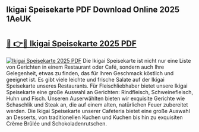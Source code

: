 ## Ikigai Speisekarte PDF Download Online 2025 1AeUK

# <h2><a href="http://gcd9q1.nevu.top/?p=Ikigai+Speisekarte">🔗 👉🔴 Ikigai Speisekarte 2025 PDF</a></h2>

[![Ikigai Speisekarte 2025 PDF](https://i.imgur.com/dBaPXMq.png)](http://gcd9q1.nevu.top/?p=Ikigai+Speisekarte)
Die Ikigai Speisekarte ist nicht nur eine Liste von Gerichten in einem Restaurant oder Café, sondern auch Ihre Gelegenheit, etwas zu finden, das für Ihren Geschmack köstlich und geeignet ist. Es gibt viele leichte und frische Salate auf der Ikigai Speisekarte unseres Restaurants. Für Fleischliebhaber bietet unsere Ikigai Speisekarte eine große Auswahl an Gerichten: Rindfleisch, Schweinefleisch, Huhn und Fisch. Unseren Auserwählten bieten wir exquisite Gerichte wie Schaschlik und Steak an, die auf einem alten, natürlichen Feuer zubereitet werden. Die Ikigai Speisekarte unserer Cafeteria bietet eine große Auswahl an Desserts, von traditionellen Kuchen und Kuchen bis hin zu exquisiten Crème Brûlée und Schokoladenrutschen.
